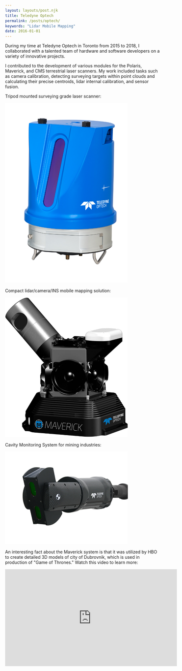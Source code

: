 ```yaml
---
layout: layouts/post.njk
title: Teledyne Optech
permalink: /posts/optech/
keywords: "Lidar Mobile Mapping"
date: 2016-01-01
---
```

During my time at Teledyne Optech in Toronto from 2015 to 2018, I collaborated with a talented team of hardware and software developers on a variety of innovative projects.

I contributed to the development of various modules for the Polaris, Maverick, and CMS terrestrial laser scanners. My work included tasks such as camera calibration, detecting surveying targets within point clouds and calculating their precise centroids, lidar internal calibration, and sensor fusion.

Tripod mounted surveying grade laser scanner:

<img src="polaris.png" alt="Polaris" width="400">

Compact lidar/camera/INS mobile mapping solution:

<img src="maverick.png" alt="Maverick" width="400">


Cavity Monitoring System for mining industries:

<img src="cms.png" alt="Cavity Monitoring System" width="400">

An interesting fact about the Maverick system is that it was utilized by HBO to create detailed 3D models of city of Dubrovnik, which is used in production of "Game of Thrones." Watch this video to learn more:

<iframe width="560" height="315" src="https://www.youtube.com/embed/PTRqjOR4awU" title="Teledyne Optech Video" frameborder="0" allow="accelerometer; autoplay; clipboard-write; encrypted-media; gyroscope; picture-in-picture" allowfullscreen></iframe>

